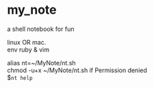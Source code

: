 # my_note
a shell notebook for fun

linux OR mac.  
env ruby & vim


alias nt=~/MyNote/nt.sh  
chmod -u+x ~/MyNote/nt.sh if Permission denied  
$`nt help ` 
